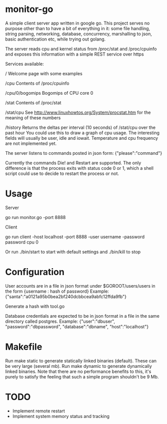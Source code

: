 # monitor-go

A simple client server app written in google go. This project serves no purpose other than to have a bit of everything in it: some file handling, string parsing, networking, database, concurrency, marshalling to json, basic authentication etc, while trying out golang. 

The server reads cpu and kernel status from /proc/stat and /proc/cpuinfo and exposes this information with a simple REST service over https

Services available:

/					Welcome page with some examples

/cpu				Contents of /proc/cpuinfo 

/cpu/0/bogomips		Bogomips of CPU core 0


/stat				Contents of /proc/stat

/stat/cpu			See http://www.linuxhowtos.org/System/procstat.htm for the meaning of these numbers


/history			Returns the deltas per interval (10 seconds) of /stat/cpu over the past hour
					You could use this to draw a graph of cpu usage. The interesting fields will usually
					be user, idle and iowait. Temperature and cpu frequency are not implemented yet. 


The server listens to commands posted in json form: {"please":"command"}

Currently the commands Die! and Restart are supported. The only difference is that the process exits with status code 0 or 1, which a shell script could use to decide to restart the process or not. 


# Usage 

Server 

 go run monitor.go -port 8888 

Client

 go run client -host localhost -port 8888 -user username -password password cpu 0

Or run ./bin/start to start with default settings and ./bin/kill to stop 


# Configuration

User accounts are in a file in json format under $GOROOT/users/users in the form {username : hash of password}
Example: {"santa":"a0121a95b0bea2bf240dcbbcea9abfc12ffda9fb"}

Generate a hash with tool.go 

Database credentials are expected to be in json format in a file in the same directory called postgres. 
Example: {"user":"dbuser", "password":"dbpassword", "database":"dbname", "host":"localhost"}


# Makefile 

Run make static to generate statically linked binaries (default). These can be very large (several mb). Run make dynamic to generate dynamically linked binaries. Note that there are no performance benefits to this, it's purely to satisfy the feeling that such a simple program shouldn't be 9 Mb. 


# TODO

- Implement remote restart 
- Implement system memory status and tracking

